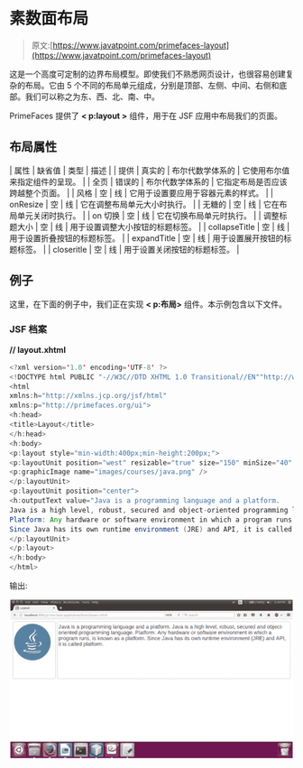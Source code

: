 # 素数面布局

> 原文:[https://www.javatpoint.com/primefaces-layout](https://www.javatpoint.com/primefaces-layout)

这是一个高度可定制的边界布局模型。即使我们不熟悉网页设计，也很容易创建复杂的布局。它由 5 个不同的布局单元组成，分别是顶部、左侧、中间、右侧和底部。我们可以称之为东、西、北、南、中。

PrimeFaces 提供了 **< p:layout >** 组件，用于在 JSF 应用中布局我们的页面。

## 布局属性

| 属性 | 缺省值 | 类型 | 描述 |
| 提供 | 真实的 | 布尔代数学体系的 | 它使用布尔值来指定组件的呈现。 |
| 全页 | 错误的 | 布尔代数学体系的 | 它指定布局是否应该跨越整个页面。 |
| 风格 | 空 | 线 | 它用于设置要应用于容器元素的样式。 |
| onResize | 空 | 线 | 它在调整布局单元大小时执行。 |
| 无糖的 | 空 | 线 | 它在布局单元关闭时执行。 |
| on 切换 | 空 | 线 | 它在切换布局单元时执行。 |
| 调整标题大小 | 空 | 线 | 用于设置调整大小按钮的标题标签。 |
| collapseTitle | 空 | 线 | 用于设置折叠按钮的标题标签。 |
| expandTitle | 空 | 线 | 用于设置展开按钮的标题标签。 |
| closeritle | 空 | 线 | 用于设置关闭按钮的标题标签。 |

## 例子

这里，在下面的例子中，我们正在实现 **< p:布局>** 组件。本示例包含以下文件。

### JSF 档案

**// layout.xhtml**

```java
<?xml version='1.0' encoding='UTF-8' ?>
<!DOCTYPE html PUBLIC "-//W3C//DTD XHTML 1.0 Transitional//EN""http://www.w3.org/TR/xhtml1/DTD/xhtml1-transitional.dtd">
<html 
xmlns:h="http://xmlns.jcp.org/jsf/html"
xmlns:p="http://primefaces.org/ui">
<h:head>
<title>Layout</title>
</h:head>
<h:body>
<p:layout style="min-width:400px;min-height:200px;">
<p:layoutUnit position="west" resizable="true" size="150" minSize="40" maxSize="200">
<p:graphicImage name="images/courses/java.png" />
</p:layoutUnit>
<p:layoutUnit position="center">
<h:outputText value="Java is a programming language and a platform.
Java is a high level, robust, secured and object-oriented programming language.
Platform: Any hardware or software environment in which a program runs, is known as a platform. 
Since Java has its own runtime environment (JRE) and API, it is called platform."/>
</p:layoutUnit>
</p:layout>
</h:body>
</html>

```

输出:

![PrimeFaces Layout 1](img/762c0b7f67d4d31c8dc2177ebca6ea16.png)